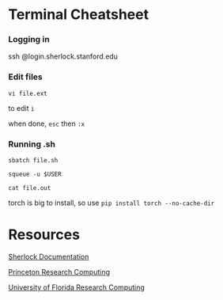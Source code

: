 # Terminal Cheatsheet

### Logging in

ssh <sunetid>@login.sherlock.stanford.edu

### Edit files

`vi file.ext`

to edit `i`

when done, `esc` then `:x`


### Running .sh

`sbatch file.sh`

`squeue -u $USER`

`cat file.out`



torch is big to install, so use `pip install torch --no-cache-dir`


# Resources
[Sherlock Documentation](https://www.sherlock.stanford.edu/)

[Princeton Research Computing](https://researchcomputing.princeton.edu/support/knowledge-base/python)

[University of Florida Research Computing](https://help.rc.ufl.edu/doc/Using_Variables_in_SLURM_Jobs)

